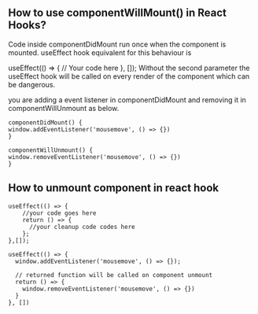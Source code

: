 ## How to use componentWillMount() in React Hooks?

Code inside componentDidMount run once when the component is mounted. useEffect hook equivalent for this behaviour is

useEffect(() => {
// Your code here
}, []);
Without the second parameter the useEffect hook will be called on every render of the component which can be dangerous.

you are adding a event listener in componentDidMount and removing it in componentWillUnmount as below.

    componentDidMount() {
    window.addEventListener('mousemove', () => {})
    }

    componentWillUnmount() {
    window.removeEventListener('mousemove', () => {})
    }

## How to unmount component in react hook

```
useEffect(() => {
	//your code goes here
    return () => {
      //your cleanup code codes here
    };
},[]);

useEffect(() => {
  window.addEventListener('mousemove', () => {});

  // returned function will be called on component unmount
  return () => {
    window.removeEventListener('mousemove', () => {})
  }
}, [])

```
